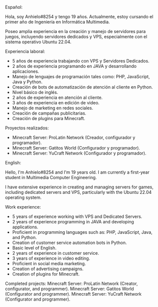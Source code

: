 Español:

Hola, soy Anhielo#8254 y tengo 19 años. Actualmente, estoy cursando el primer año de Ingeniería en Informática Multimedia.

Poseo amplia experiencia en la creación y manejo de servidores para juegos, incluyendo servidores dedicados y VPS, especialmente con el sistema operativo Ubuntu 22.04.

Experiencia laboral:
- 5 años de experiencia trabajando con VPS y Servidores Dedicados.
- 2 años de experiencia programando en JAVA y desarrollando aplicaciones.
- Manejo de lenguajes de programación tales como: PHP, JavaScript, Java y Python.
- Creación de bots de automatización de atención al cliente en Python.
- Nivel básico de inglés.
- 2 años de experiencia en atención al cliente.
- 3 años de experiencia en edición de video.
- Manejo de marketing en redes sociales.
- Creación de campañas publicitarias.
- Creación de plugins para Minecraft.

Proyectos realizados:
- Minecraft Server: ProLatin Network (Creador, configurador y programador).
- Minecraft Server: Gatitos World (Configurador y programador).
- Minecraft Server: YuCraft Network (Configurador y programador).

English:

Hello, I'm Anhielo#8254 and I'm 19 years old. I am currently a first-year student in Multimedia Computer Engineering.

I have extensive experience in creating and managing servers for games, including dedicated servers and VPS, particularly with the Ubuntu 22.04 operating system.

Work experience:
- 5 years of experience working with VPS and Dedicated Servers.
- 2 years of experience programming in JAVA and developing applications.
- Proficient in programming languages such as: PHP, JavaScript, Java, and Python.
- Creation of customer service automation bots in Python.
- Basic level of English.
- 2 years of experience in customer service.
- 3 years of experience in video editing.
- Proficient in social media marketing.
- Creation of advertising campaigns.
- Creation of plugins for Minecraft.

Completed projects:
Minecraft Server: ProLatin Network (Creator, configurator, and programmer).
Minecraft Server: Gatitos World (Configurator and programmer).
Minecraft Server: YuCraft Network (Configurator and programmer).
